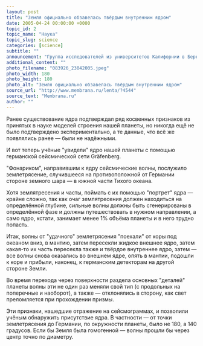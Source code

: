 ```yaml
---
layout: post
title: "Земля официально обзавелась твёрдым внутренним ядром"
date: 2005-04-24 00:00:00 +0000
topic_id: 2
topic_name: "Наука"
topic_slug: science
categories: [science]
subtitle: ""
announcement: "Группа исследователей из университетов Калифорнии в Беркли (University of California, Berkeley) и Токио (University of Tokyo) впервые надёжно доказала существование твёрдого металлического ядра Земли, обнаружив его по данным сейсмического \"просвечивания\"."
additional_content: ""
photo_filename: "083926_23042005.jpeg"
photo_width: 180
photo_height: 180
photo_alt: "Земля официально обзавелась твёрдым внутренним ядром"
source_url: "http://www.membrana.ru/lenta/?4544"
source_text: "Membrana.ru"
author: ""
---
```

Ранее существование ядра подтверждал ряд косвенных признаков из принятых в науке моделей строения нашей планеты, но никогда ещё не было подтверждено экспериментально, а те данные, что всё же появлялись ранее — были не надёжными.

И вот теперь учёные "увидели" ядро нашей планеты с помощью германской сейсмической сети Gr&#228;fenberg.

"Фонариком", направившим к ядру сейсмические волны, послужило землетрясение, случившееся на противоположной от Германии стороне земного шара — в южной части Тихого океана.

Хотя землятресения и часты, поймать с их помощью "портрет" ядра — крайне сложно, так как очаг землятресения должен находиться на определённой глубине, сильные волны должны быть сгенерированы в определённой фазе и должны путешествовать в нужном направлении, а само ядро, кстати, занимает менее 1% объёма планеты и в него трудно попасть.

Итак, волны от "удачного" землетрясения "поехали" от коры под океаном вниз, в мантию, затем пересекли жидкое внешнее ядро, затем какая-то их часть пересекла также и твёрдое внутреннее ядро, затем — все волны снова оказались во внешнем ядре, опять в мантии, подошли к коре и прибыли, наконец, к германским детекторам на другой стороне Земли.

Во время перехода через поверхности раздела основных "деталей" планеты волны эти не один раз меняли свой тип (с продольных на поперечные и наоборот), а также — отклонялись в сторону, как свет преломляется при прохождении призмы.

Эти признаки, нашедшие отражение на сейсмограммах, и позволили учёным обнаружить присутствие ядра. В частности — от точки землетрясения до Германии, по окружности планеты, было не 180, а 140 градусов. Если бы Земля была гомогенной — волны прошли бы через центр точно по диаметру.
